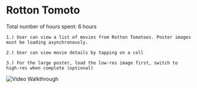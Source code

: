 Rotton Tomoto
===

Total number of hours spent: 6 hours

    1.) User can view a list of movies from Rotten Tomatoes. Poster images must be loading asynchronously.

    2.) User can view movie details by tapping on a cell

    3.) For the large poster, load the low-res image first, switch to high-res when complete (optional)

![Video Walkthrough](rt.gif)


